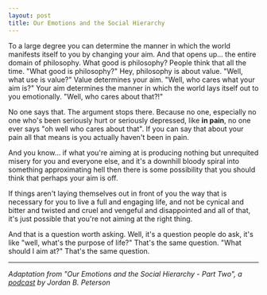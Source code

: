 ```yaml
---
layout: post
title: Our Emotions and the Social Hierarchy
---
```


To a large degree you can determine the manner in which the world manifests itself to you by changing your aim. And that opens up... the entire domain of philosophy. What good is philosophy? People think that all the time. "What good is philosophy?" Hey, philosophy is about value. "Well, what use is value?" Value determines your aim. "Well, who cares what your aim is?" Your aim determines the manner in which the world lays itself out to you emotionally. "Well, who cares about that?!"

No one says that. The argument stops there. Because no one, especially no one who's been seriously hurt or seriously depressed, like **in pain**, no one ever says "oh well who cares about that". If you can say that about your pain all that means is you actually haven't been in pain.

And you know... if what you're aiming at is producing nothing but unrequited misery for you and everyone else, and it's a downhill bloody spiral into something approximating hell then there is some possibility that you should think that perhaps your aim is off.

If things aren't laying themselves out in front of you the way that is necessary for you to live a full and engaging life, and not be cynical and bitter and twisted and cruel and vengeful and disappointed and all of that, it's just possible that you're not aiming at the right thing.

And that is a question worth asking. Well, it's a question people do ask, it's like "well, what's the purpose of life?" That's the same question. "What should I aim at?" That's the same question.

___
_Adaptation from "Our Emotions and the Social Hierarchy - Part Two", a [podcast](https://spoti.fi/2YQTxNS) by Jordan B. Peterson_
